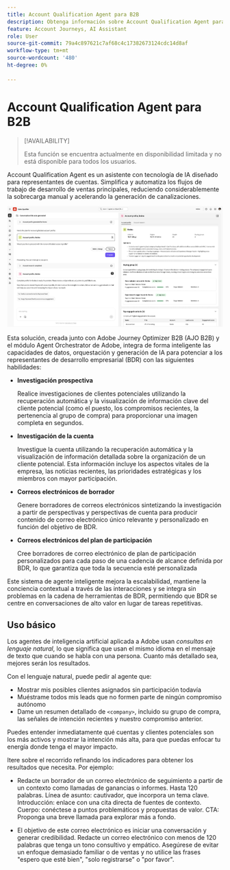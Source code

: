 ```yaml
---
title: Account Qualification Agent para B2B
description: Obtenga información sobre Account Qualification Agent para equipos de ventas B2B con tecnología de IA a fin de acelerar la generación de canalizaciones con investigaciones de clientes potenciales automatizadas, perspectivas de cuenta y borradores de correo electrónico.
feature: Account Journeys, AI Assistant
role: User
source-git-commit: 79a4c897621c7af68c4c17382673124cdc14d8af
workflow-type: tm+mt
source-wordcount: '480'
ht-degree: 0%

---
```



# Account Qualification Agent para B2B

>[!AVAILABILITY]
>
>Esta función se encuentra actualmente en disponibilidad limitada y no está disponible para todos los usuarios.

Account Qualification Agent es un asistente con tecnología de IA diseñado para representantes de cuentas. Simplifica y automatiza los flujos de trabajo de desarrollo de ventas principales, reduciendo considerablemente la sobrecarga manual y acelerando la generación de canalizaciones.

![Account Qualification Agent](assets/acc-qualification-agent.png)

Esta solución, creada junto con Adobe Journey Optimizer B2B (AJO B2B) y el módulo Agent Orchestrator de Adobe, integra de forma inteligente las capacidades de datos, orquestación y generación de IA para potenciar a los representantes de desarrollo empresarial (BDR) con las siguientes habilidades:

* **Investigación prospectiva**

  Realice investigaciones de clientes potenciales utilizando la recuperación automática y la visualización de información clave del cliente potencial (como el puesto, los compromisos recientes, la pertenencia al grupo de compra) para proporcionar una imagen completa en segundos.


* **Investigación de la cuenta**

  Investigue la cuenta utilizando la recuperación automática y la visualización de información detallada sobre la organización de un cliente potencial. Esta información incluye los aspectos vitales de la empresa, las noticias recientes, las prioridades estratégicas y los miembros con mayor participación.

* **Correos electrónicos de borrador**

  Genere borradores de correos electrónicos sintetizando la investigación a partir de perspectivas y perspectivas de cuenta para producir contenido de correo electrónico único relevante y personalizado en función del objetivo de BDR.

* **Correos electrónicos del plan de participación**

  Cree borradores de correo electrónico de plan de participación personalizados para cada paso de una cadencia de alcance definida por BDR, lo que garantiza que toda la secuencia esté personalizada


Este sistema de agente inteligente mejora la escalabilidad, mantiene la conciencia contextual a través de las interacciones y se integra sin problemas en la cadena de herramientas de BDR, permitiendo que BDR se centre en conversaciones de alto valor en lugar de tareas repetitivas.

## Uso básico

Los agentes de inteligencia artificial aplicada a Adobe usan _consultas en lenguaje natural_, lo que significa que usan el mismo idioma en el mensaje de texto que cuando se habla con una persona. Cuanto más detallado sea, mejores serán los resultados.

Con el lenguaje natural, puede pedir al agente que:

* Mostrar mis posibles clientes asignados sin participación todavía
* Muéstrame todos mis leads que no formen parte de ningún compromiso autónomo
* Dame un resumen detallado de `<company>`, incluido su grupo de compra, las señales de intención recientes y nuestro compromiso anterior.

Puedes entender inmediatamente qué cuentas y clientes potenciales son los más activos y mostrar la intención más alta, para que puedas enfocar tu energía donde tenga el mayor impacto.

Itere sobre el recorrido refinando los indicadores para obtener los resultados que necesita. Por ejemplo:

* Redacte un borrador de un correo electrónico de seguimiento a partir de un contexto como llamadas de ganancias o informes. Hasta 120 palabras. Línea de asunto: cautivador, que incorpora un tema clave. Introducción: enlace con una cita directa de fuentes de contexto. Cuerpo: conéctese a puntos problemáticos y propuestas de valor. CTA: Proponga una breve llamada para explorar más a fondo.

* El objetivo de este correo electrónico es iniciar una conversación y generar credibilidad. Redacte un correo electrónico con menos de 120 palabras que tenga un tono consultivo y empático. Asegúrese de evitar un enfoque demasiado familiar o de ventas y no utilice las frases &quot;espero que esté bien&quot;, &quot;solo registrarse&quot; o &quot;por favor&quot;.
